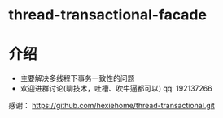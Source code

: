 # thread-transactional-facade

# 介绍
* 主要解决多线程下事务一致性的问题
* 欢迎进群讨论(聊技术，吐槽、吹牛逼都可以) qq: 192137266 

感谢： https://github.com/hexiehome/thread-transactional.git
